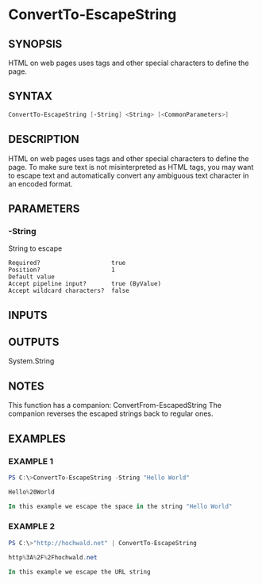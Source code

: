 ﻿# ConvertTo-EscapeString
## SYNOPSIS
HTML on web pages uses tags and other special characters to define the page.

## SYNTAX
```powershell
ConvertTo-EscapeString [-String] <String> [<CommonParameters>]
```

## DESCRIPTION
HTML on web pages uses tags and other special characters to define the page.
To make sure text is not misinterpreted as HTML tags, you may want to escape text and automatically convert any ambiguous text character in an encoded format.

## PARAMETERS
### -String <String>
String to escape
```
Required?                    true
Position?                    1
Default value
Accept pipeline input?       true (ByValue)
Accept wildcard characters?  false
```

## INPUTS


## OUTPUTS
System.String

## NOTES
This function has a companion: ConvertFrom-EscapedString
The companion reverses the escaped strings back to regular ones.

## EXAMPLES
### EXAMPLE 1
```powershell
PS C:\>ConvertTo-EscapeString -String "Hello World"

Hello%20World

In this example we escape the space in the string "Hello World"
```

 
### EXAMPLE 2
```powershell
PS C:\>"http://hochwald.net" | ConvertTo-EscapeString

http%3A%2F%2Fhochwald.net

In this example we escape the URL string
```




